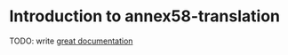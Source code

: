 # Introduction to annex58-translation

TODO: write [great documentation](http://jacobian.org/writing/great-documentation/what-to-write/)
